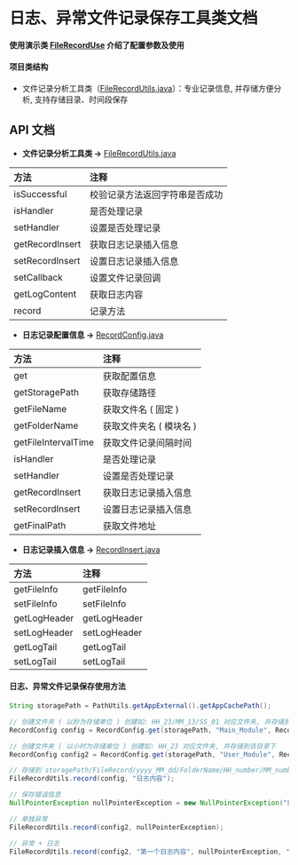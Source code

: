 # 日志、异常文件记录保存工具类文档

#### 使用演示类 [FileRecordUse](https://github.com/afkT/DevUtils/blob/master/app/src/main/java/utils_use/record/FileRecordUse.java) 介绍了配置参数及使用

#### 项目类结构

* 文件记录分析工具类（[FileRecordUtils.java](https://github.com/afkT/DevUtils/blob/master/lib/DevApp/src/main/java/dev/utils/common/assist/record/FileRecordUtils.java)）：专业记录信息, 并存储方便分析, 支持存储目录、时间段保存

## API 文档

* **文件记录分析工具类 ->** [FileRecordUtils.java](https://github.com/afkT/DevUtils/blob/master/lib/DevApp/src/main/java/dev/utils/common/assist/record/FileRecordUtils.java)

| 方法 | 注释 |
| :- | :- |
| isSuccessful | 校验记录方法返回字符串是否成功 |
| isHandler | 是否处理记录 |
| setHandler | 设置是否处理记录 |
| getRecordInsert | 获取日志记录插入信息 |
| setRecordInsert | 设置日志记录插入信息 |
| setCallback | 设置文件记录回调 |
| getLogContent | 获取日志内容 |
| record | 记录方法 |


* **日志记录配置信息 ->** [RecordConfig.java](https://github.com/afkT/DevUtils/blob/master/lib/DevApp/src/main/java/dev/utils/common/assist/record/RecordConfig.java)

| 方法 | 注释 |
| :- | :- |
| get | 获取配置信息 |
| getStoragePath | 获取存储路径 |
| getFileName | 获取文件名 ( 固定 ) |
| getFolderName | 获取文件夹名 ( 模块名 ) |
| getFileIntervalTime | 获取文件记录间隔时间 |
| isHandler | 是否处理记录 |
| setHandler | 设置是否处理记录 |
| getRecordInsert | 获取日志记录插入信息 |
| setRecordInsert | 设置日志记录插入信息 |
| getFinalPath | 获取文件地址 |


* **日志记录插入信息 ->** [RecordInsert.java](https://github.com/afkT/DevUtils/blob/master/lib/DevApp/src/main/java/dev/utils/common/assist/record/RecordInsert.java)

| 方法 | 注释 |
| :- | :- |
| getFileInfo | getFileInfo |
| setFileInfo | setFileInfo |
| getLogHeader | getLogHeader |
| setLogHeader | setLogHeader |
| getLogTail | getLogTail |
| setLogTail | setLogTail |

#### 日志、异常文件记录保存使用方法
```java
String storagePath = PathUtils.getAppExternal().getAppCachePath();

// 创建文件夹 ( 以秒为存储单位 ) 创建如: HH_23/MM_13/SS_01 对应文件夹, 并存储到该目录下
RecordConfig config = RecordConfig.get(storagePath, "Main_Module", RecordConfig.TIME.HH);

// 创建文件夹 ( 以小时为存储单位 ) 创建如: HH_23 对应文件夹, 并存储到该目录下
RecordConfig config2 = RecordConfig.get(storagePath, "User_Module", RecordConfig.TIME.HH);

// 存储到 storagePath/FileRecord/yyyy_MM_dd/FolderName/HH_number/MM_number/SS_number/ 内
FileRecordUtils.record(config, "日志内容");

// 保存错误信息
NullPointerException nullPointerException = new NullPointerException("报错啦, null 异常啊");

// 单独异常
FileRecordUtils.record(config2, nullPointerException);

// 异常 + 日志
FileRecordUtils.record(config2, "第一个日志内容", nullPointerException, "其他日志内容");
```